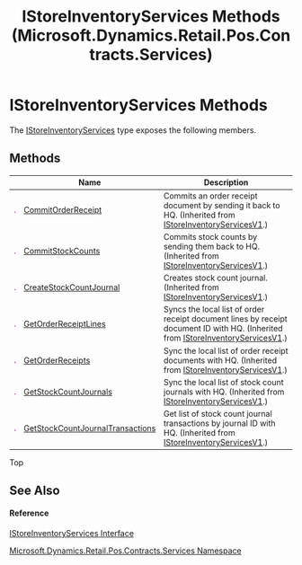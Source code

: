 ﻿---
title: IStoreInventoryServices Methods (Microsoft.Dynamics.Retail.Pos.Contracts.Services)
TOCTitle: IStoreInventoryServices Methods
ms:assetid: Methods.T:Microsoft.Dynamics.Retail.Pos.Contracts.Services.IStoreInventoryServices
ms:mtpsurl: https://technet.microsoft.com/en-us/library/microsoft.dynamics.retail.pos.contracts.services.istoreinventoryservices_methods(v=AX.60)
ms:contentKeyID: 47344132
ms.date: 05/18/2015
mtps_version: v=AX.60
---

# IStoreInventoryServices Methods

The [IStoreInventoryServices](istoreinventoryservices-interface-microsoft-dynamics-retail-pos-contracts-services.md) type exposes the following members.

## Methods

<table>
<thead>
<tr class="header">
<th> </th>
<th>Name</th>
<th>Description</th>
</tr>
</thead>
<tbody>
<tr class="odd">
<td><img src="images/Dn987397.pubmethod(en-us,AX.60).gif" title="Public method" alt="Public method" /></td>
<td><a href="istoreinventoryservicesv1-commitorderreceipt-method-microsoft-dynamics-retail-pos-contracts-services.md">CommitOrderReceipt</a></td>
<td>Commits an order receipt document by sending it back to HQ. (Inherited from <a href="istoreinventoryservicesv1-interface-microsoft-dynamics-retail-pos-contracts-services.md">IStoreInventoryServicesV1</a>.)</td>
</tr>
<tr class="even">
<td><img src="images/Dn987397.pubmethod(en-us,AX.60).gif" title="Public method" alt="Public method" /></td>
<td><a href="istoreinventoryservicesv1-commitstockcounts-method-microsoft-dynamics-retail-pos-contracts-services.md">CommitStockCounts</a></td>
<td>Commits stock counts by sending them back to HQ. (Inherited from <a href="istoreinventoryservicesv1-interface-microsoft-dynamics-retail-pos-contracts-services.md">IStoreInventoryServicesV1</a>.)</td>
</tr>
<tr class="odd">
<td><img src="images/Dn987397.pubmethod(en-us,AX.60).gif" title="Public method" alt="Public method" /></td>
<td><a href="istoreinventoryservicesv1-createstockcountjournal-method-microsoft-dynamics-retail-pos-contracts-services.md">CreateStockCountJournal</a></td>
<td>Creates stock count journal. (Inherited from <a href="istoreinventoryservicesv1-interface-microsoft-dynamics-retail-pos-contracts-services.md">IStoreInventoryServicesV1</a>.)</td>
</tr>
<tr class="even">
<td><img src="images/Dn987397.pubmethod(en-us,AX.60).gif" title="Public method" alt="Public method" /></td>
<td><a href="istoreinventoryservicesv1-getorderreceiptlines-method-microsoft-dynamics-retail-pos-contracts-services.md">GetOrderReceiptLines</a></td>
<td>Syncs the local list of order receipt document lines by receipt document ID with HQ. (Inherited from <a href="istoreinventoryservicesv1-interface-microsoft-dynamics-retail-pos-contracts-services.md">IStoreInventoryServicesV1</a>.)</td>
</tr>
<tr class="odd">
<td><img src="images/Dn987397.pubmethod(en-us,AX.60).gif" title="Public method" alt="Public method" /></td>
<td><a href="istoreinventoryservicesv1-getorderreceipts-method-microsoft-dynamics-retail-pos-contracts-services.md">GetOrderReceipts</a></td>
<td>Sync the local list of order receipt documents with HQ. (Inherited from <a href="istoreinventoryservicesv1-interface-microsoft-dynamics-retail-pos-contracts-services.md">IStoreInventoryServicesV1</a>.)</td>
</tr>
<tr class="even">
<td><img src="images/Dn987397.pubmethod(en-us,AX.60).gif" title="Public method" alt="Public method" /></td>
<td><a href="istoreinventoryservicesv1-getstockcountjournals-method-microsoft-dynamics-retail-pos-contracts-services.md">GetStockCountJournals</a></td>
<td>Sync the local list of stock count journals with HQ. (Inherited from <a href="istoreinventoryservicesv1-interface-microsoft-dynamics-retail-pos-contracts-services.md">IStoreInventoryServicesV1</a>.)</td>
</tr>
<tr class="odd">
<td><img src="images/Dn987397.pubmethod(en-us,AX.60).gif" title="Public method" alt="Public method" /></td>
<td><a href="istoreinventoryservicesv1-getstockcountjournaltransactions-method-microsoft-dynamics-retail-pos-contracts-services.md">GetStockCountJournalTransactions</a></td>
<td>Get list of stock count journal transactions by journal ID with HQ. (Inherited from <a href="istoreinventoryservicesv1-interface-microsoft-dynamics-retail-pos-contracts-services.md">IStoreInventoryServicesV1</a>.)</td>
</tr>
</tbody>
</table>


Top

## See Also

#### Reference

[IStoreInventoryServices Interface](istoreinventoryservices-interface-microsoft-dynamics-retail-pos-contracts-services.md)

[Microsoft.Dynamics.Retail.Pos.Contracts.Services Namespace](microsoft-dynamics-retail-pos-contracts-services-namespace.md)

